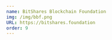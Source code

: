 ```yaml
---
name: BitShares Blockchain Foundation
img: /img/bbf.png
URL: https://bitshares.foundation
order: 9
---
```

